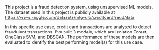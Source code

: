 This project is a fraud detection system, using unsupervised ML models.
The dataset used in this project is publicly available at https://www.kaggle.com/datasets/mlg-ulb/creditcardfraud/data


In this specific use case, credit card transactions are analysed to detect fraudulent transactions.
I've built 3 models, which are Isolation Forest, OneClass SVM, and DBSCAN. The performance of these models are then evaluated to identify the best performing model(s) for this use case.
